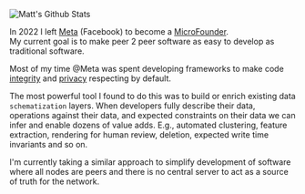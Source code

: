 ![Matt's Github Stats](https://github-readme-stats.vercel.app/api?username=tantaman&show_icons=true&theme=moltack)


In 2022 I left [Meta](meta.com) (Facebook) to become a [MicroFounder](https://microfounder.com/).
<br/>My current goal is to make peer 2 peer software as easy to develop as traditional software.

Most of my time @Meta was spent developing frameworks to make code [integrity](https://about.fb.com/news/category/integrity-security/) and [privacy](https://about.facebook.com/actions/protecting-privacy-and-security/) respecting by default.

The most powerful tool I found to do this was to build or enrich existing data `schematization` layers. When developers fully describe their data,  operations against their data, and expected constraints on their data we can infer and enable dozens of value adds. E.g., automated clustering, feature extraction, rendering for human review, deletion, expected write time invariants and so on.

I'm currently taking a similar approach to simplify development of software where all nodes are peers and there is no central server to act as a source of truth for the network.
